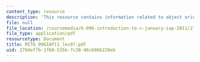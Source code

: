 ```yaml
---
content_type: resource
description: 'This resource contains information related to object oriented programming. '
file: null
file_location: /coursemedia/6-096-introduction-to-c-january-iap-2011/270def7b1f68535b7c3846c606b220eb_MIT6_096IAP11_lec07.pdf
file_type: application/pdf
resourcetype: Document
title: MIT6_096IAP11_lec07.pdf
uid: 270def7b-1f68-535b-7c38-46c606b220eb
---
```

